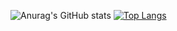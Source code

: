 ![Anurag's GitHub stats](https://github-readme-stats.vercel.app/api?username=lamngocgioi&show_icons=true)
[![Top Langs](https://github-readme-stats.vercel.app/api/top-langs/?username=lamngocgioi&layout=compact)](https://github.com/lamngocgioi)
